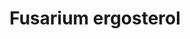 ---
annotations:
- type: Pathway Ontology
  value: classic metabolic pathway
authors:
- Martin Urban
- MaintBot
- Egonw
- AlexanderPico
- L Dupuis
- Eweitz
description: ''
last-edited: 2021-05-21
organisms:
- Gibberella zeae
redirect_from:
- /index.php/Pathway:WP2277
- /instance/WP2277
schema-jsonld:
- '@context': https://schema.org/
  '@id': https://wikipathways.github.io/pathways/WP2277.html
  '@type': Dataset
  creator:
    '@type': Organization
    name: WikiPathways
  description: ''
  keywords:
  - Fecosterol
  - Erg27
  - Squalene
  - Ergosterol
  - Ergosta 5,7 dienol
  - Erg2
  - Erg9
  - 4 methyl Ergosta-8,24 (28) dienol
  - Farnesyl pyrophoshate
  - Squalene epoxide
  - Erg24
  - Erg6
  - 4,4 demethyl Ergosta-8,24 (28) dienol
  - Erg25
  - Erg26
  - Ergosta 5,7,24(28)-trienol
  - Erg1
  - Erg3
  - Lanosterol
  - Episterol
  - Erg5
  - Erg4
  - 4,4 demethyl Ergosta-8,14,24 (28) trienol
  - Erg7
  - Erg11 (Cyp51)
  - Eburicol
  license: CC0
  name: Fusarium ergosterol
seo: CreativeWork
title: Fusarium ergosterol
wpid: WP2277
---